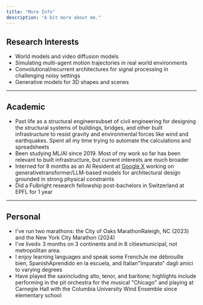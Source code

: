 ```yaml
---
title: "More Info"
description: "A bit more about me."
---
```


## Research Interests

- World models and video diffusion models  
- Simulating multi-agent motion trajectories in real world environments  
- Convolutional/recurrent architectures for signal processing in challenging noisy settings  
- Generative models for 3D shapes and scenes

---

## Academic

- Past life as a <span class="tooltip">structural engineer<span class="tooltip-text">subset of civil engineering for designing the structural systems of buildings, bridges, and other built infrastructure to resist gravity and environmental forces like wind and earthquakes</span></span>. Spent all my time trying to automate the calculations and spreadsheets
- Been studying ML/AI since 2019. Most of my work so far has been relevant to built infrastructure, but current interests are much broader
- Interned for 8 months as an AI Resident at [Google X](https://x.company/) working on <span class="tooltip">generative<span class="tooltip-text">transformer/LLM-based</span></span> models for architectural design grounded in strong physical constraints
- Did a Fulbright research fellowship post-bachelors in Switzerland at EPFL for 1 year

---

## Personal

- I've run two marathons: the <span class="tooltip">City of Oaks Marathon<span class="tooltip-text">Raleigh, NC</span></span> (2023) and the New York City Marathon (2024)
- I've <span class="tooltip">lived<span class="tooltip-text">≥ 3 months</span></span> on 3 continents and in 8 <span class="tooltip">cities<span class="tooltip-text">municipal, not metropolitan area</span></span>.
- I enjoy learning languages and speak some <span class="tooltip">French<span class="tooltip-text">Je me débrouille bien</span></span>, <span class="tooltip">Spanish<span class="tooltip-text">Aprendido en la escuela</span></span>, and <span class="tooltip">Italian<span class="tooltip-text">"Imparato" dagli amici</span></span> to varying degrees
- Have played the <span class="tooltip">sax<span class="tooltip-text">including alto, tenor, and baritone; highlights include performing in the pit orchestra for the musical "Chicago" and playing at Carnegie Hall with the Columbia University Wind Ensemble </span></span> since elementary school

